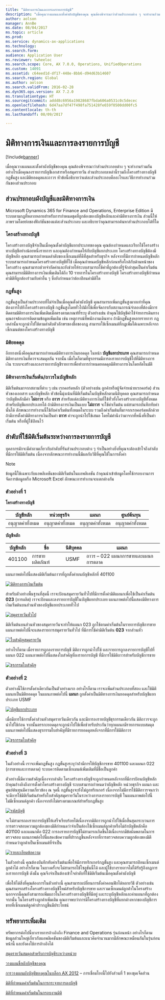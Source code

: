 ```yaml
---
title: "มิติทางการเงินและการลงรายการบัญชี"
description: "เมื่อคุณวางแผนและตั้งค่าผังบัญชีของคุณ คุณต้องพิจารณาว่าส่วนประกอบต่าง ๆ จะทำงานร่วมกันอย่างไรเมื่อคุณลงรายการบัญชีเอกสารหรือสมุดรายวัน ส่วนประกอบเหล่านี้รวมถึงโครงสร้างทางบัญชี กฎขั้นสูง และมิติยอดดุลและถาวร หัวข้อนี้อธิบายว่าแต่ละส่วนประกอบคืออะไรและวิธีการทำงานร่วมกันของส่วนประกอบ"
author: aolson
manager: AnnBe
ms.date: 08/04/2017
ms.topic: article
ms.prod: 
ms.service: dynamics-ax-applications
ms.technology: 
ms.search.form: 
audience: Application User
ms.reviewer: twheeloc
ms.search.scope: Core, AX 7.0.0, Operations, UnifiedOperations
ms.custom: 14091
ms.assetid: c64eed1d-df17-448e-8bb6-d94d63b14607
ms.search.region: Global
ms.author: aolson
ms.search.validFrom: 2016-02-28
ms.dyn365.ops.version: AX 7.2.0
ms.translationtype: HT
ms.sourcegitcommit: addd8c6956a19828687fbda606a0531c0c5decec
ms.openlocfilehash: 6d47aa7df47f498fa751428fe659f0500dd00fc5
ms.contentlocale: th-th
ms.lasthandoff: 08/09/2017

---
```


# <a name="financial-dimensions-and-posting"></a>มิติทางการเงินและการลงรายการบัญชี 

[!include[banner](../includes/banner.md)]

เมื่อคุณวางแผนและตั้งค่าผังบัญชีของคุณ คุณต้องพิจารณาว่าส่วนประกอบต่าง ๆ จะทำงานร่วมกันอย่างไรเมื่อคุณลงรายการบัญชีเอกสารหรือสมุดรายวัน ส่วนประกอบเหล่านี้รวมถึงโครงสร้างทางบัญชี กฎขั้นสูง และมิติยอดดุลและถาวร หัวข้อนี้อธิบายว่าแต่ละส่วนประกอบคืออะไรและวิธีการทำงานร่วมกันของส่วนประกอบ

## <a name="chart-of-accounts-and-financial-dimension-components"></a>ส่วนประกอบผังบัญชีและมิติทางการเงิน

Microsoft Dynamics 365 for Finance and Operations, Enterprise Edition มีระบบตามกฎที่หลากหลายสำหรับการกำหนดชุดที่ถูกต้องของบัญชีหลักและค่ามิติทางการเงิน ส่วนนี้ให้ภาพรวมโดยย่อของฟังก์ชันของแต่ละส่วนประกอบ และอธิบายว่าคุณสามารถค้นหาส่วนประกอบได้ที่ใด

### <a name="account-structures"></a>โครงสร้างทางบัญชี

โครงสร้างทางบัญชีจำเป็นเมื่อคุณตั้งค่าบัญชีแยกประเภทของคุณ คุณต้องกำหนดและเรียกใช้โครงสร้างทางบัญชีอย่างน้อยหนึ่งรายการ และคุณต้องกำหนดให้กับบัญชีแยกประเภท โครงสร้างทางบัญชีต้องมีบัญชีหลัก คุณสามารถกำหนดลำดับของเซ็กเมนต์ที่ดีที่สุดสำหรับธุรกิจ หลังจากที่มีการกำหนดบัญชีหลัก ระบบสามารถกำหนดโครงสร้างทางบัญชีที่ใช้ เมื่อคุณกำหนดบัญชีหลักก่อนหรือใกล้กับด้านหน้าของโครงสร้าง คุณสามารถช่วยจำกัดค่าและยังช่วยให้ระบบสามารถใช้ค่าที่ถูกต้องที่รู้จักล่าสุดเป็นค่าเริ่มต้น คุณสามารถมีมิติทางการเงินเพิ่มเติมได้ถึง 10 รายการในโครงสร้างทางบัญชี โครงสร้างทางบัญชีกำหนดค่ามิติที่ถูกต้องร่วมกับค่าอื่น ๆ ซึ่งยังกำหนดว่าต้องป้อนค่ามิติใด

### <a name="advanced-rules"></a>กฎขั้นสูง

กฎขั้นสูงเป็นส่วนประกอบที่ไม่จำเป็นเมื่อคุณตั้งค่าผังบัญชี คุณสามารถเพิ่มกฎขั้นสูงมากเท่าที่คุณต้องการไปยังโครงสร้างทางบัญชี กฎขั้นสูงโดยทั่วไปมักใช้เพื่อจัดการกับสถานการณ์จำลองที่ต้องมีการติดตามมิติทางการเงินเพิ่มเติมเมื่อตรงตามเกณฑ์ที่ระบุ ตัวอย่างเช่น ถ้าคุณใช้บัญชีค่าใช้จ่ายการเดินทาง คุณอาจต้องการติดตามข้อมูลเพิ่มเติม เช่น เหตุการณ์ที่พนักงานเดินทาง ถ้ามีกฎขั้นสูงหลายรายการ กฎเหล่านั้นจะถูกนำไปใช้ตามลำดับตัวอักษรของชื่อของกฎ สามารถใช้เซ็กเมนต์ที่กฎเพิ่มได้เฉพาะหลังจากเซ็กเมนต์ของโครงสร้างทางบัญชี

### <a name="balancing-dimension"></a>มิติยอดดุล

อีกทางหนึ่งคือคุณสามารถกำหนดมิติทางการเงินยอดดุล ในหน้า **บัญชีแยกประเภท** คุณสามารถกำหนดมิติทางการเงินที่ควรจะสมดุลกัน จากนั้น เมื่อใดก็ตามที่ธุรกรรมมีการลงรายการบัญชีไปที่มิติทางการเงิน ระบบจะสร้างและลงรายการบัญชีรายการเพื่อทำการกำหนดยอดดุลมิติทางการเงินโดยอัตโนมัติ

### <a name="defaultfixed-financial-dimensions-on-the-main-account"></a>มิติทางการเงินเริ่มต้น/ถาวรในบัญชีหลัก

มิติเริ่มต้นมาจากสถานที่ต่าง ๆ เช่น เรกคอร์ดหลัก (ตัวอย่างเช่น ลูกค้าหรือผู้จัดจำหน่ายเรกคอร์ด) ส่วนหัวของเอกสาร และบัญชีหลัก หัวข้อนี้มุ่งเน้นที่มิติเริ่มต้นในบัญชีหลักตามนิติบุคคล คุณสามารถกำหนดว่าบัญชีหลักมีค่า **ไม่ถาวร** หรือ **ถาวร** สำหรับแต่ละมิติทางการเงินที่ใช้ทั่วทั้งโครงสร้างทางบัญชีทั้งหมดสำหรับบัญชีแยกประเภทได้ ถ้ามิติทางการเงินเป็นแบบ **ไม่ถาวร** จะใช้ค่าเริ่มต้น แต่สามารถบันทึกทับค่านั้นได้ ลักษณะการทำงานนี้ใช้กับค่าเริ่มต้นทั้งหมดในระบบ รวมถึงค่าเริ่มต้นที่มาจากเรกคอร์ดหลักด้วย ถ้ามีการตั้งค่ามิติทางการเงินเป็นค่า **ถาวร** ค่าจะถูกนำไปใช้เสมอ โดยไม่คำนึงว่ามาจากที่หนึ่งที่เป็นค่าเริ่มต้น หรือที่ผู้ใช้ป้อนไว้

## <a name="order-in-which-default-dimensions-are-applied-during-posting"></a>ลำดับที่ใช้มิติเริ่มต้นระหว่างการลงรายการบัญชี

บุคลากรมักจะมีคำถามเกี่ยวกับลำดับที่รันส่วนประกอบต่าง ๆ จำเป็นอย่างยิ่งที่คุณจะต้องเข้าใจถึงลำดับที่มีการใช้มิติเริ่มต้น เนื่องจากลักษณะการทำงานนี้มีผลกับวิธีที่คุณใช้ในการตั้งค่า

> [!NOTE]
> ข้อมูลนี้ใช้เฉพาะกับแอพลิเคชันของมิติเริ่มต้นในแอพลิเคชัน ถ้าคุณนำเข้าข้อมูลโดยใช้กรอบงานการจัดการข้อมูลหรือ Microsoft Excel ลักษณะการทำงานจะแตกต่างกัน

### <a name="example-1"></a>ตัวอย่างที่ 1

**โครงสร้างทางบัญชี**

| บัญชีหลัก            | หน่วยธุรกิจ           | แผนก              | ศูนย์ต้นทุน             |
|-------------------------|-------------------------|-------------------------|-------------------------|
| อนุญาตค่าทั้งหมด | อนุญาตค่าทั้งหมด | อนุญาตค่าทั้งหมด | อนุญาตค่าทั้งหมด |

**บัญชีหลัก**

| บัญชีหลัก | ชื่อ          | นิติบุคคล | แผนก                                 |
|--------------|---------------|--------------|--------------------------------------------|
| 401100       | การขายผลิตภัณฑ์ | USMF         | ถาวร – 022 แผนกการขายและแผนกการตลาด |

แผนภาพต่อไปนี้แสดงมิติเริ่มต้นถาวรที่ถูกตั้งค่าบนบัญชีหลักที่ 401100

[![มิติทางการเงินเริ่มต้น](./media/default-dimensions.png)](./media/default-dimensions.png)

สำหรับตัวอย่างพื้นฐานที่สุดนี้ เราจะป้อนสมุดรายวันทั่วไปที่มีการตั้งค่ามิติแผนกเพื่อใช้เป็นค่าเริ่มต้น **023** (การผลิต) เราจะป้อนและลงรายการบัญชีในบัญชีแยกประเภท แผนภาพต่อไปนี้แสดงมิติทางการเงินเริ่มต้นบนส่วนหัวของบัญชีแยกประเภททั่วไป

[![สมุดรายวันทั่วไป](./media/general-journal.png)](./media/general-journal.png)

มิติเริ่มต้นบนส่วนหัวของสมุดรายวันจะทำให้แผนก 023 ถูกใช้ตามค่าเริ่มต้นในรายการบัญชีการขาย แผนภาพต่อไปนี้จะแสดงรายการสมุดรายวันทั่วไป ที่มีการใช้ค่ามิติเริ่มต้น **023** จากส่วนหัว

[![ใบสำคัญสมุดรายวัน](./media/journal-voucher.png)](./media/journal-voucher.png)

อย่างไรก็ตาม เมื่อรายการถูกลงรายการบัญชี มิติถาวรถูกนำไปใช้ และรายการถูกลงรายการบัญชีไปที่แผนก 022 แผนภาพต่อไปนี้แสดงใบสำคัญที่ลงรายการบัญชี ที่มีการใช้มิติถาวรสำหรับบัญชีการขาย

[![ธุรกรรมใบสำคัญ](./media/voucher-transactions.png)](./media/voucher-transactions.png)

### <a name="example-2"></a>ตัวอย่างที่ 2

ตัวอย่างนี้ใช้การตั้งค่าเดียวกันเป็นตัวอย่างแรก อย่างไรก็ตาม เราจะเพิ่มส่วนประกอบที่สอง และใช้มิติแผนกเป็นมิติยอดดุล ในแผนภาพต่อไปนี้ **แผนก** ถูกตั้งค่าเป็นมิติทางการเงินยอดดุลสำหรับบัญชีแยกประเภท USMF

[![บัญชีแยกประเภท](./media/ledger.png)](./media/ledger.png)

เมื่อมีการใช้การตั้งค่าส่วนหัวสมุดรายวันเดียวกัน และมีการลงรายบัญชีธุรกรรมเดียวกัน มิติถาวรจะถูกนำไปใช้ก่อน จากนั้นตรรกะยอดดุลจะถูกนำไปใช้เพื่อช่วยรับประกันว่าทุกแผนกมีรายการแบบสมดุล แผนภาพต่อไปนี้แสดงธุรกรรมใบสำคัญที่มีรายการยอดดุลหลังจากที่มีการใช้มิติถาวร

[![ธุรกรรมใบสำคัญ](./media/voucher-transactions2.png)](./media/voucher-transactions2.png)

### <a name="example-3"></a>ตัวอย่างที่ 3

ในตัวอย่างนี้ เราจะเพิ่มกฎขั้นสูง กฎขั้นสูงระบุว่าถ้ามีการใช้บัญชีการขาย 401100 และแผนก 022 (การขายและการตลาด) ระบบควรติดตามเซ็กเมนต์เพิ่มเติมที่มีชื่อเป็นลูกค้า

ตัวอย่างนี้มีความสำคัญเนื่องจากลำดับ โครงสร้างทางบัญชีจะถูกกำหนดหลังจากที่มีการป้อนบัญชีหลัก ถ้าคุณอ้างอิงถึงการตั้งค่าโครงสร้างทางบัญชี ระบบสามารถกำหนดว่าบัญชีหลัก หน่วยธุรกิจ แผนก และศูนย์ต้นทุนมีความเกี่ยวข้อง ณ จุดนี้ กฎขั้นสูงจะยังไม่ถูกทริกเกอร์ เนื่องจากไม่มีการใช้มิติถาวรจนกว่าจะมีการใช้มิติเริ่มต้นสำหรับใบสำคัญสมุดรายวันในระหว่างการลงรายการบัญชี ในแผนภาพต่อไปนี้ ไม่มีเซ็กเมนต์ลูกค้า เนื่องจากยังไม่ตรงตามเกณฑ์สำหรับกฎขั้นสูง

[![รหัสบัญชี](./media/drop-down.png)](./media/drop-down.png)

จะไม่สามารถลงรายการบัญชีให้เสร็จเรียบร้อยได้เนื่องจากมิติถาวรถูกนำไปใช้เมื่อสิ้นสุดกระบวนการ การตรวจสอบความถูกต้องของมิติกำหนดว่าจำเป็นต้องใช้เซ็กเมนต์ลูกค้าหรือไม่ถ้าบัญชีหลักคือ 401100 และแผนกคือ 022 การลงรายการบัญชีไม่สามารถเกิดขึ้นได้เนื่องจากมีข้อผิดพลาดในการตรวจสอบ แผนภาพต่อไปนี้แสดงข้อความที่ปรากฏขึ้นหลังจากที่การตรวจสอบความถูกต้องของมิติกำหนดว่าลูกค้าเป็นเซ็กเมนต์ที่จำเป็น

[![รายละเอียดข้อความ](./media/message.png)](./media/message.png)

ในตัวอย่างนี้ คุณต้องบันทึกทับค่าเริ่มต้นเพื่อให้มีการทริกเกอร์กฎขั้นสูง และคุณสามารถป้อนเซ็กเมนต์ลูกค้าได้ อย่างไรก็ตาม ในบางครั้งจะไม่สามารถใช้โซลูชันนี้ได้ และผู้ใช้บางรายอาจไม่ได้รับรู้ถึงกฎการลงรายการบัญชี ดังนั้น คุณจึงจำเป็นต้องเข้าใจลำดับที่ใช้มิติเริ่มต้นเมื่อคุณตั้งค่าผังบัญชี

เพื่อให้ได้สิ่งที่คุณต้องการในตัวอย่างนี้ คุณสามารถเปลี่ยนการตั้งค่าคอนฟิกได้หลายวิธี ตัวอย่างเช่น คุณสามารถสร้างโครงสร้างทางบัญชีใหม่สำหรับบัญชีการขาย และรวมเซ็กเมนต์ลูกค้าในโครงสร้าง นอกจากนี้คุณยังสามารถเพิ่มแถวในโครงสร้างทางบัญชีที่มีอยู่ และระบุบัญชีหลักและค่าแผนกที่ถูกต้อง จากนั้น ในโครงสร้างลูกค้าเพิ่มเติม คุณอาจพบว่าการมีโครงสร้างทางบัญชีที่แยกต่างหากของบัญชีการขายที่เซ็กเมนต์ลูกค้าปรากฏขึ้นมีประโยชน์

## <a name="additional-resources"></a>ทรัพยากรเพิ่มเติม 

ทรัพยากรต่อไปนี้บางรายการอ้างอิงถึง Finance and Operations รุ่นก่อนหน้า อย่างไรก็ตาม ข้อมูลส่วนใหญ่เกี่ยวกับแอพลิเคชันของมิติเริ่มต้นและแนวคิดจำนวนมากมีลักษณะเหมือนกันในรุ่นก่อนหน้านี้ และยังคงใช้การอ้างอิงได้

[สมุดรายวันสมดุลสำหรับการบัญชีระหว่างหน่วย](example-balanced-journals-interunit-accounting.md)

[วางแผนชื่อผังบัญชีของคุณ](plan-chart-of-accounts.md) 

[การวางแผนผังบัญชีของคุณในบล็อก AX 2012](https://blogs.msdn.microsoft.com/axsa/2014/06/12/planning-your-chart-of-accounts-in-ax-2012-part-1-of-7/) – การเชื่อมโยงนี้ไปยังส่วนที่ 1 ของชุดเจ็ดส่วน

[มิติที่กำหนดค่าเริ่มต้นในการกระจายการลงบัญชี](https://blogs.msdn.microsoft.com/ax_gfm_framework_team_blog/2013/12/16/dimension-defaulting-in-accounting-distributions-part-1-introduction/)

[มิติที่กำหนดค่าเริ่มต้นในกรอบงานมิติ](https://blogs.msdn.microsoft.com/ax_gfm_framework_team_blog/2014/09/)

